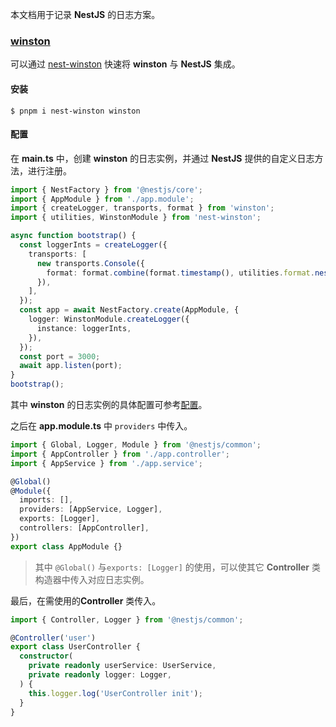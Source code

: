 本文档用于记录 **NestJS** 的日志方案。

### [winston](https://github.com/winstonjs/winston)

可以通过 [nest-winston](https://github.com/gremo/nest-winston#readme) 快速将 **winston** 与 **NestJS** 集成。

#### 安装

```shell
$ pnpm i nest-winston winston
```

#### 配置

在 **main.ts** 中，创建 **winston** 的日志实例，并通过 **NestJS** 提供的自定义日志方法，进行注册。

```typescript
import { NestFactory } from '@nestjs/core';
import { AppModule } from './app.module';
import { createLogger, transports, format } from 'winston';
import { utilities, WinstonModule } from 'nest-winston';

async function bootstrap() {
  const loggerInts = createLogger({
    transports: [
      new transports.Console({
        format: format.combine(format.timestamp(), utilities.format.nestLike()),
      }),
    ],
  });
  const app = await NestFactory.create(AppModule, {
    logger: WinstonModule.createLogger({
      instance: loggerInts,
    }),
  });
  const port = 3000;
  await app.listen(port);
}
bootstrap();
```

其中 **winston** 的日志实例的具体配置可参考[配置](https://github.com/winstonjs/winston#quick-start)。

之后在 **app.module.ts** 中 `providers` 中传入。

```typescript
import { Global, Logger, Module } from '@nestjs/common';
import { AppController } from './app.controller';
import { AppService } from './app.service';

@Global()
@Module({
  imports: [],
  providers: [AppService, Logger],
  exports: [Logger],
  controllers: [AppController],
})
export class AppModule {}
```

> 其中 `@Global()` 与`exports: [Logger]` 的使用，可以使其它 **Controller** 类构造器中传入对应日志实例。

最后，在需使用的**Controller** 类传入。

```typescript
import { Controller, Logger } from '@nestjs/common';

@Controller('user')
export class UserController {
  constructor(
    private readonly userService: UserService,
    private readonly logger: Logger,
  ) {
    this.logger.log('UserController init');
  }
}
```

